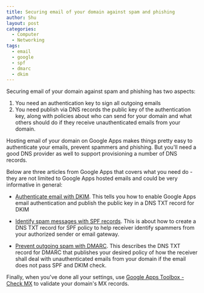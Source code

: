 ```yaml
---
title: Securing email of your domain against spam and phishing
author: Shu
layout: post
categories:
  - Computer
  - Networking
tags:
  - email
  - google
  - spf
  - dmarc
  - dkim
---
```


Securing email of your domain against spam and phishing has two aspects:

 1. You need an authentication key to sign all outgoing emails
 2. You need publish via DNS records the public key of the authentication key,
along with policies about who can send for your domain and what others should
do if they receive unauthenticated emails from your domain.

Hosting email of your domain on Google Apps makes things pretty easy to
authenticate your emails, prevent spammers and phishing. But you'll need a good
DNS provider as well to support provisioning a number of DNS records.

Below are three articles from Google Apps that covers what you need do - they
are not limited to Google Apps hosted emails and could be very informative in
general:

 - [Authenticate email with DKIM](https://support.google.com/a/answer/174124).
   This tells you how to enable Google Apps email authentication and publish the
public key in a DNS TXT record for DKIM

 - [Identify spam messages with SPF
   records](https://support.google.com/a/answer/33786). This is about how to
create a DNS TXT record for SPF policy to help receiver identify spammers from
your authorized sender or email gateway.

 - [Prevent outgoing spam with
   DMARC](https://support.google.com/a/answer/2466580). This describes the DNS
TXT record for DMARC that publishes your desired policy of how the receiver
shall deal with unauthenticated emails from your domain if the email does not
pass SPF and DKIM check.

Finally, when you've done all your settings, use [Google Apps Toolbox - Check
MX](https://toolbox.googleapps.com/apps/checkmx/) to validate your domain's MX
records.
